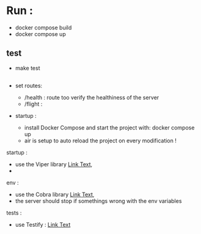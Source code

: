 
# Run : 
- docker compose build
- docker compose up

## test 
- make test

## 

- set routes:
  - /health : route too verify the healthiness of the server 
  - /flight : 

- startup : 
  - install Docker Compose and start the project with: docker compose up
  - air is setup to auto reload the project on every modification !

startup : 
- use the Viper library [Link Text](https://github.com/spf13/viper),
- 

env : 
- use the Cobra library [Link Text](https://github.com/spf13/cobra),
- the server should stop if somethings wrong with the env variables

tests : 
- use Testify : [Link Text](https://github.com/stretchr/testify)
